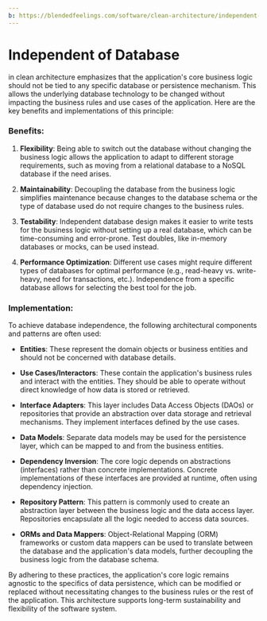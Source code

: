 ```yaml
---
b: https://blendedfeelings.com/software/clean-architecture/independent-of-database.md
---
```


# Independent of Database
in clean architecture emphasizes that the application's core business logic should not be tied to any specific database or persistence mechanism. This allows the underlying database technology to be changed without impacting the business rules and use cases of the application. Here are the key benefits and implementations of this principle:

### Benefits:

1. **Flexibility**: Being able to switch out the database without changing the business logic allows the application to adapt to different storage requirements, such as moving from a relational database to a NoSQL database if the need arises.

2. **Maintainability**: Decoupling the database from the business logic simplifies maintenance because changes to the database schema or the type of database used do not require changes to the business rules.

3. **Testability**: Independent database design makes it easier to write tests for the business logic without setting up a real database, which can be time-consuming and error-prone. Test doubles, like in-memory databases or mocks, can be used instead.

4. **Performance Optimization**: Different use cases might require different types of databases for optimal performance (e.g., read-heavy vs. write-heavy, need for transactions, etc.). Independence from a specific database allows for selecting the best tool for the job.

### Implementation:

To achieve database independence, the following architectural components and patterns are often used:

- **Entities**: These represent the domain objects or business entities and should not be concerned with database details.

- **Use Cases/Interactors**: These contain the application's business rules and interact with the entities. They should be able to operate without direct knowledge of how data is stored or retrieved.

- **Interface Adapters**: This layer includes Data Access Objects (DAOs) or repositories that provide an abstraction over data storage and retrieval mechanisms. They implement interfaces defined by the use cases.

- **Data Models**: Separate data models may be used for the persistence layer, which can be mapped to and from the business entities.

- **Dependency Inversion**: The core logic depends on abstractions (interfaces) rather than concrete implementations. Concrete implementations of these interfaces are provided at runtime, often using dependency injection.

- **Repository Pattern**: This pattern is commonly used to create an abstraction layer between the business logic and the data access layer. Repositories encapsulate all the logic needed to access data sources.

- **ORMs and Data Mappers**: Object-Relational Mapping (ORM) frameworks or custom data mappers can be used to translate between the database and the application's data models, further decoupling the business logic from the database schema.

By adhering to these practices, the application's core logic remains agnostic to the specifics of data persistence, which can be modified or replaced without necessitating changes to the business rules or the rest of the application. This architecture supports long-term sustainability and flexibility of the software system.